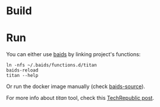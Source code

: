 # Build

# Run

You can either use [baids] by linking project's functions:

```
ln -nfs ~/.baids/functions.d/titan
baids-reload
titan --help
```

Or run the docker image manually (check [baids-source]).

For more info about _titan_ tool, check this [TechRepublic post].

[baids]: https://github.com/rcmorano/baids
[baids-source]: /baids/10-titan
[TechRepublic Post]: https://www.techrepublic.com/article/how-to-install-and-use-the-titan-text-based-password-manager-on-linux/
